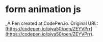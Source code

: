 # form animation js
 _A Pen created at CodePen.io. Original URL: [https://codepen.io/piya50/pen/ZEYVPrr](https://codepen.io/piya50/pen/ZEYVPrr).

 